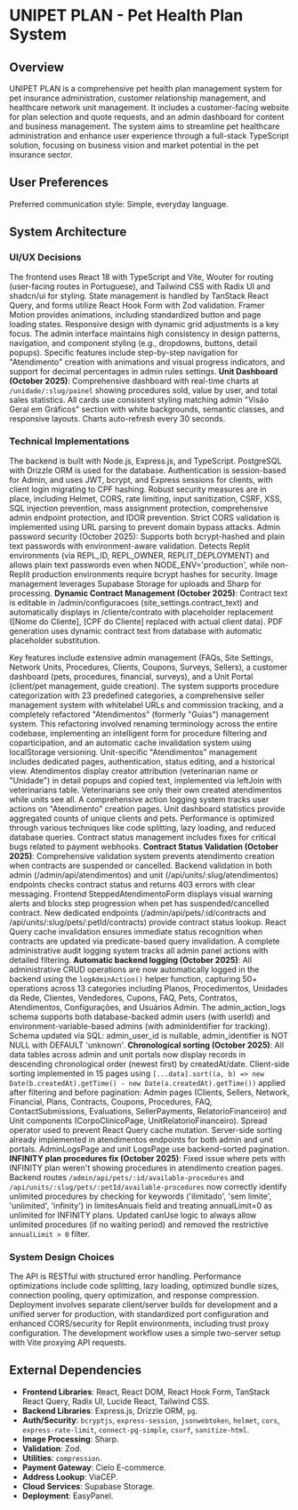 # UNIPET PLAN - Pet Health Plan System

## Overview
UNIPET PLAN is a comprehensive pet health plan management system for pet insurance administration, customer relationship management, and healthcare network unit management. It includes a customer-facing website for plan selection and quote requests, and an admin dashboard for content and business management. The system aims to streamline pet healthcare administration and enhance user experience through a full-stack TypeScript solution, focusing on business vision and market potential in the pet insurance sector.

## User Preferences
Preferred communication style: Simple, everyday language.

## System Architecture

### UI/UX Decisions
The frontend uses React 18 with TypeScript and Vite, Wouter for routing (user-facing routes in Portuguese), and Tailwind CSS with Radix UI and shadcn/ui for styling. State management is handled by TanStack React Query, and forms utilize React Hook Form with Zod validation. Framer Motion provides animations, including standardized button and page loading states. Responsive design with dynamic grid adjustments is a key focus. The admin interface maintains high consistency in design patterns, navigation, and component styling (e.g., dropdowns, buttons, detail popups). Specific features include step-by-step navigation for "Atendimento" creation with animations and visual progress indicators, and support for decimal percentages in admin rules settings. **Unit Dashboard (October 2025)**: Comprehensive dashboard with real-time charts at `/unidade/:slug/painel` showing procedures sold, value by user, and total sales statistics. All cards use consistent styling matching admin "Visão Geral em Gráficos" section with white backgrounds, semantic classes, and responsive layouts. Charts auto-refresh every 30 seconds.

### Technical Implementations
The backend is built with Node.js, Express.js, and TypeScript. PostgreSQL with Drizzle ORM is used for the database. Authentication is session-based for Admin, and uses JWT, bcrypt, and Express sessions for clients, with client login migrating to CPF hashing. Robust security measures are in place, including Helmet, CORS, rate limiting, input sanitization, CSRF, XSS, SQL injection prevention, mass assignment protection, comprehensive admin endpoint protection, and IDOR prevention. Strict CORS validation is implemented using URL parsing to prevent domain bypass attacks. Admin password security (October 2025): Supports both bcrypt-hashed and plain text passwords with environment-aware validation. Detects Replit environments (via REPL_ID, REPL_OWNER, REPLIT_DEPLOYMENT) and allows plain text passwords even when NODE_ENV='production', while non-Replit production environments require bcrypt hashes for security. Image management leverages Supabase Storage for uploads and Sharp for processing. **Dynamic Contract Management (October 2025)**: Contract text is editable in /admin/configuracoes (site_settings.contract_text) and automatically displays in /cliente/contrato with placeholder replacement ([Nome do Cliente], [CPF do Cliente] replaced with actual client data). PDF generation uses dynamic contract text from database with automatic placeholder substitution.

Key features include extensive admin management (FAQs, Site Settings, Network Units, Procedures, Clients, Coupons, Surveys, Sellers), a customer dashboard (pets, procedures, financial, surveys), and a Unit Portal (client/pet management, guide creation). The system supports procedure categorization with 23 predefined categories, a comprehensive seller management system with whitelabel URLs and commission tracking, and a completely refactored "Atendimentos" (formerly "Guias") management system. This refactoring involved renaming terminology across the entire codebase, implementing an intelligent form for procedure filtering and coparticipation, and an automatic cache invalidation system using localStorage versioning. Unit-specific "Atendimentos" management includes dedicated pages, authentication, status editing, and a historical view. Atendimentos display creator attribution (veterinarian name or "Unidade") in detail popups and copied text, implemented via leftJoin with veterinarians table. Veterinarians see only their own created atendimentos while units see all. A comprehensive action logging system tracks user actions on "Atendimento" creation pages. Unit dashboard statistics provide aggregated counts of unique clients and pets. Performance is optimized through various techniques like code splitting, lazy loading, and reduced database queries. Contract status management includes fixes for critical bugs related to payment webhooks. **Contract Status Validation (October 2025)**: Comprehensive validation system prevents atendimento creation when contracts are suspended or cancelled. Backend validation in both admin (/admin/api/atendimentos) and unit (/api/units/:slug/atendimentos) endpoints checks contract status and returns 403 errors with clear messaging. Frontend SteppedAtendimentoForm displays visual warning alerts and blocks step progression when pet has suspended/cancelled contract. New dedicated endpoints (/admin/api/pets/:id/contracts and /api/units/:slug/pets/:petId/contracts) provide contract status lookup. React Query cache invalidation ensures immediate status recognition when contracts are updated via predicate-based query invalidation. A complete administrative audit logging system tracks all admin panel actions with detailed filtering. **Automatic backend logging (October 2025)**: All administrative CRUD operations are now automatically logged in the backend using the `logAdminAction()` helper function, capturing 50+ operations across 13 categories including Planos, Procedimentos, Unidades da Rede, Clientes, Vendedores, Cupons, FAQ, Pets, Contratos, Atendimentos, Configurações, and Usuários Admin. The admin_action_logs schema supports both database-backed admin users (with userId) and environment-variable-based admins (with adminIdentifier for tracking). Schema updated via SQL: admin_user_id is nullable, admin_identifier is NOT NULL with DEFAULT 'unknown'. **Chronological sorting (October 2025)**: All data tables across admin and unit portals now display records in descending chronological order (newest first) by createdAt/date. Client-side sorting implemented in 15 pages using `[...data].sort((a, b) => new Date(b.createdAt).getTime() - new Date(a.createdAt).getTime())` applied after filtering and before pagination: Admin pages (Clients, Sellers, Network, Financial, Plans, Contracts, Coupons, Procedures, FAQ, ContactSubmissions, Evaluations, SellerPayments, RelatorioFinanceiro) and Unit components (CorpoClinicoPage, UnitRelatorioFinanceiro). Spread operator used to prevent React Query cache mutation. Server-side sorting already implemented in atendimentos endpoints for both admin and unit portals. AdminLogsPage and unit LogsPage use backend-sorted pagination. **INFINITY plan procedures fix (October 2025)**: Fixed issue where pets with INFINITY plan weren't showing procedures in atendimento creation pages. Backend routes `/admin/api/pets/:id/available-procedures` and `/api/units/:slug/pets/:petId/available-procedures` now correctly identify unlimited procedures by checking for keywords ('ilimitado', 'sem limite', 'unlimited', 'infinity') in limitesAnuais field and treating annualLimit=0 as unlimited for INFINITY plans. Updated canUse logic to always allow unlimited procedures (if no waiting period) and removed the restrictive `annualLimit > 0` filter.

### System Design Choices
The API is RESTful with structured error handling. Performance optimizations include code splitting, lazy loading, optimized bundle sizes, connection pooling, query optimization, and response compression. Deployment involves separate client/server builds for development and a unified server for production, with standardized port configuration and enhanced CORS/security for Replit environments, including trust proxy configuration. The development workflow uses a simple two-server setup with Vite proxying API requests.

## External Dependencies

-   **Frontend Libraries**: React, React DOM, React Hook Form, TanStack React Query, Radix UI, Lucide React, Tailwind CSS.
-   **Backend Libraries**: Express.js, Drizzle ORM, `pg`.
-   **Auth/Security**: `bcryptjs`, `express-session`, `jsonwebtoken`, `helmet`, `cors`, `express-rate-limit`, `connect-pg-simple`, `csurf`, `sanitize-html`.
-   **Image Processing**: Sharp.
-   **Validation**: Zod.
-   **Utilities**: `compression`.
-   **Payment Gateway**: Cielo E-commerce.
-   **Address Lookup**: ViaCEP.
-   **Cloud Services**: Supabase Storage.
-   **Deployment**: EasyPanel.